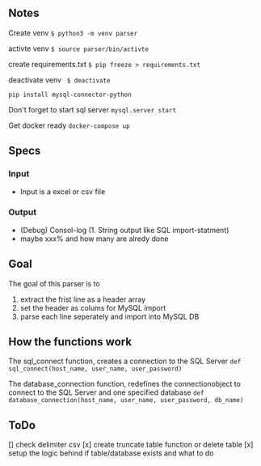 
## Notes
Create venv
```$ python3 -m venv parser```

activte venv
```$ source parser/bin/activte```

create requirements.txt
```$ pip freeze > requirements.txt```

deactivate venv
``` $ deactivate```

```pip install mysql-connector-python```

Don't forget to start sql server
```mysql.server start```

Get docker ready
```docker-compose up```

## Specs
### Input
- Input is a excel or csv file

### Output
- (Debug) Consol-log (1. String output like SQL import-statment) 
- maybe xxx% and how many are alredy done

## Goal

The goal of this parser is to

1. extract the frist line as a header array
2. set the header as colums for MySQL import
3. parse each line seperately and import into MySQL DB

## How the functions work
The sql_connect function, creates a connection to the SQL Server 
```def sql_connect(host_name, user_name, user_password)```

The database_connection function, redefines the connectionobject to connect to the SQL Server and one specified database
```def database_connection(host_name, user_name, user_password, db_name)```

## ToDo
[] check delimiter csv
[x] create truncate table function or delete table
[x] setup the logic behind if table/database exists and what to do
